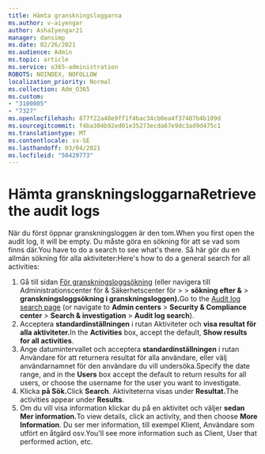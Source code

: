 ```yaml
---
title: Hämta granskningsloggarna
ms.author: v-aiyengar
author: AshaIyengar21
manager: dansimp
ms.date: 02/26/2021
ms.audience: Admin
ms.topic: article
ms.service: o365-administration
ROBOTS: NOINDEX, NOFOLLOW
localization_priority: Normal
ms.collection: Adm_O365
ms.custom:
- "3100005"
- "7327"
ms.openlocfilehash: 877f22a48e9ff1f4bac34cb0ea4f37407b4b109d
ms.sourcegitcommit: f4ba304b92ed01e35273ecda67e9dc3ad9d475c1
ms.translationtype: MT
ms.contentlocale: sv-SE
ms.lasthandoff: 03/04/2021
ms.locfileid: "50429773"
---
```

# <a name="retrieve-the-audit-logs"></a><span data-ttu-id="20d6c-102">Hämta granskningsloggarna</span><span class="sxs-lookup"><span data-stu-id="20d6c-102">Retrieve the audit logs</span></span>

<span data-ttu-id="20d6c-103">När du först öppnar granskningsloggen är den tom.</span><span class="sxs-lookup"><span data-stu-id="20d6c-103">When you first open the audit log, it will be empty.</span></span> <span data-ttu-id="20d6c-104">Du måste göra en sökning för att se vad som finns där.</span><span class="sxs-lookup"><span data-stu-id="20d6c-104">You have to do a search to see what's there.</span></span> <span data-ttu-id="20d6c-105">Så här gör du en allmän sökning för alla aktiviteter:</span><span class="sxs-lookup"><span data-stu-id="20d6c-105">Here's how to do a general search for all activities:</span></span>

1. <span data-ttu-id="20d6c-106">Gå till sidan [För granskningsloggsökning](https://protection.office.com/#/unifiedauditlog) (eller navigera till Administrationscenter för & Säkerhetscenter för   >    >  **sökning efter &**  >  **granskningsloggsökning i granskningsloggen).**</span><span class="sxs-lookup"><span data-stu-id="20d6c-106">Go to the [Audit log search page](https://protection.office.com/#/unifiedauditlog) (or navigate to  **Admin centers** > **Security & Compliance center** > **Search & investigation** > **Audit log search**).</span></span>
1. <span data-ttu-id="20d6c-107">Acceptera **standardinställningen** i rutan Aktiviteter och **visa resultat för alla aktiviteter.**</span><span class="sxs-lookup"><span data-stu-id="20d6c-107">In the **Activities** box, accept the default, **Show results for all activities**.</span></span>
1. <span data-ttu-id="20d6c-108">Ange datumintervallet och acceptera **standardinställningen** i rutan Användare för att returnera resultat för alla användare, eller välj användarnamnet för den användare du vill undersöka.</span><span class="sxs-lookup"><span data-stu-id="20d6c-108">Specify the date range, and in the **Users** box accept the default to return results for all users, or choose the username for the user you want to investigate.</span></span>
1. <span data-ttu-id="20d6c-109">Klicka **på Sök.**</span><span class="sxs-lookup"><span data-stu-id="20d6c-109">Click **Search**.</span></span> <span data-ttu-id="20d6c-110">Aktiviteterna visas under **Resultat.**</span><span class="sxs-lookup"><span data-stu-id="20d6c-110">The activities appear under **Results**.</span></span>
1. <span data-ttu-id="20d6c-111">Om du vill visa information klickar du på en aktivitet och väljer **sedan Mer information.**</span><span class="sxs-lookup"><span data-stu-id="20d6c-111">To view details, click an activity, and then choose **More Information**.</span></span> <span data-ttu-id="20d6c-112">Du ser mer information, till exempel Klient, Användare som utfört en åtgärd osv.</span><span class="sxs-lookup"><span data-stu-id="20d6c-112">You'll see more information such as Client, User that performed action, etc.</span></span>
